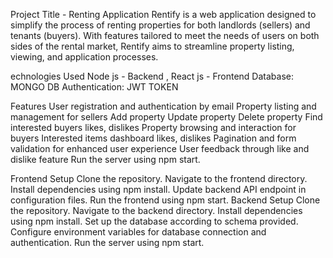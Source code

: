Project Title - Renting Application
Rentify is a web application designed to simplify the process of renting properties for both landlords (sellers) and tenants (buyers). With features tailored to meet the needs of users on both sides of the rental market, Rentify aims to streamline property listing, viewing, and application processes.

echnologies Used
Node js - Backend , React js - Frontend
Database: MONGO DB
Authentication: JWT TOKEN

Features
User registration and authentication by email
Property listing and management for sellers
Add property
Update property
Delete property
Find interested buyers
likes, dislikes
Property browsing and interaction for buyers
Interested items dashboard
likes, dislikes
Pagination and form validation for enhanced user experience
User feedback through like and dislike feature
Run the server using npm start.

Frontend Setup
Clone the repository.
Navigate to the frontend directory.
Install dependencies using npm install.
Update backend API endpoint in configuration files.
Run the frontend using npm start.
Backend Setup
Clone the repository.
Navigate to the backend directory.
Install dependencies using npm install.
Set up the database according to schema provided.
Configure environment variables for database connection and authentication.
Run the server using npm start.
